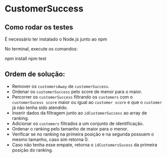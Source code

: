 # CustomerSuccess

## Como rodar os testes

É necessário ter instalado o Node.js junto ao npm

No terminal, execute os comandos:

npm install
npm test

## Ordem de solução:

- Remover os `customersAway` de `customerSuccess`.
- Ordenar os `customerSuccess` pelo score de menor para o maior.
- Percorrer os `customerSuccess` filtrando os `customers` com o `customerSucess score` maior ou igual ao `customer score` e que o `customer` já não tenha sido atendido.
- Inserir dados da filtragem junto ao `idCustomerSuccess` ao array de ranking.
- Adicionar os `customers` filtrados a um conjunto de identificação.
- Ordenar o ranking pelo tamanho de maior para o menor.
- Verificar se no ranking na primeira posição e na segunda possuem o mesmo tamanho, caso sim retorna 0.
- Caso não tenha esse empate, retorna o `idCustomersSucess` da primeira posição do ranking.
